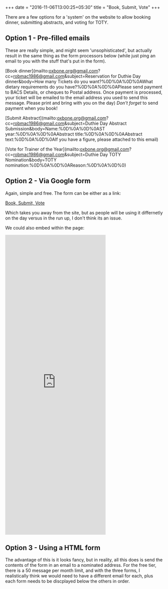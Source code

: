 +++
date = "2016-11-06T13:00:25+05:30"
title = "Book, Submit, Vote"
+++

There are a few options for a 'system' on the website to allow booking dinner, submitting abstracts, and voting for TOTY.

## Option 1 - Pre-filled emails

These are really simple, and might seem 'unsophisticated', but actually result in the same thing as the form processors below (while just ping an email to you with the stuff that's put in the form).

[Book dinner](mailto:oxbone.org@gmail.com?cc=robmac1986@gmail.com&subject=Reservation for Duthie Day dinner&body=How many Tickets do you want?%0D%0A%0D%0AWhat dietary requirements do you have?%0D%0A%0D%0APlease send payment to BACS Details, or cheques to Postal address. Once payment is processed, your ticket will be emailed to the email address you used to send this message. Please print and bring with you on the day)
*Don't forget* to send payment when you book!


[Submit Abstract](mailto:oxbone.org@gmail.com?cc=robmac1986@gmail.com&subject=Duthie Day Abstract Submission&body=Name:%0D%0A%0D%0AST year:%0D%0A%0D%0AAbstract title:%0D%0A%0D%0AAbstract text:%0D%0A%0D%0AIf you have a figure, please attached to this email)

[Vote for Trainer of the Year](mailto:oxbone.org@gmail.com?cc=robmac1986@gmail.com&subject=Duthie Day TOTY Nomination&body=TOTY nomination:%0D%0A%0D%0AReason:%0D%0A%0D%0)

## Option 2 - Via Google form

Again, simple and free. The form can be either as a link:

[Book, Submit, Vote](https://forms.gle/LD4GFc5Qt3zdRGs27)

Which takes you away from the site, but as people will be using it differnetly on the day versus in the run up, I don't think its an issue.

We could also embed within the page:

<iframe src="https://docs.google.com/forms/d/e/1FAIpQLSeXHt5-0kppwd2qWv7i2L9trcToFoyi3VH8RphcxxK-k7At9g/viewform?embedded=true" width="320" height="953" frameborder="0" marginheight="0" marginwidth="0">Loading…</iframe>

## Option 3 - Using a HTML form

The advantage of this is it looks fancy, but in reality, all this does is send the contents of the form in an email to a nominated address. For the free tier, there is a 50 message per month limit, and with the three forms, I realistically think we would need to have a different email for each, plus each form needs to be discplayed below the others in order.
